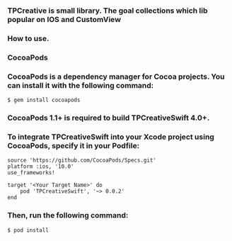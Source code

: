 ### TPCreative is small library. The goal collections which lib popular on IOS and CustomView


### **How to use.**


### CocoaPods

### CocoaPods is a dependency manager for Cocoa projects. You can install it with the following command:

   
    $ gem install cocoapods
    

### CocoaPods 1.1+ is required to build TPCreativeSwift 4.0+.

### To integrate TPCreativeSwift into your Xcode project using CocoaPods, specify it in your Podfile:
    
  
    source 'https://github.com/CocoaPods/Specs.git'
    platform :ios, '10.0'
    use_frameworks!

    target '<Your Target Name>' do
        pod 'TPCreativeSwift', '~> 0.0.2'
    end
   

### Then, run the following command:
    
    $ pod install
   
